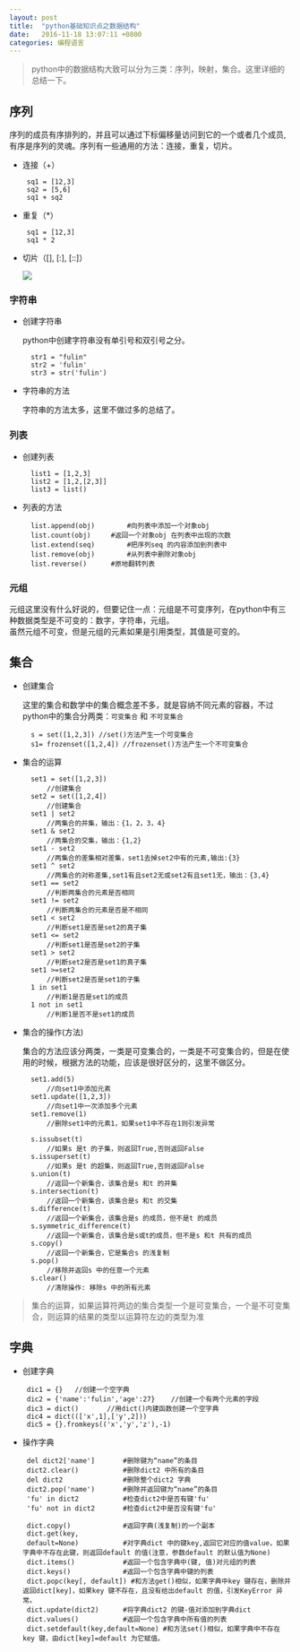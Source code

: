 ```yaml
---
layout: post
title:	"python基础知识点之数据结构"
date:	2016-11-18 13:07:11 +0800
categories:	编程语言
---
```



> python中的数据结构大致可以分为三类：序列，映射，集合。这里详细的总结一下。

## 序列

 序列的成员有序排列的，并且可以通过下标偏移量访问到它的一个或者几个成员,有序是序列的灵魂。序列有一些通用的方法：连接，重复，切片。

 * 连接（+）

		sq1 = [12,3]
		sq2 = [5,6]
		sq1 + sq2

 * 重复（*）

		sq1 = [12,3]
		sq1 * 2

 * 切片（[], [:], [::]）
 
 	![](/content/image/python_list.PNG)
		
### 字符串

* 创建字符串

	python中创建字符串没有单引号和双引号之分。
	
		str1 = "fulin"
		str2 = 'fulin'
		str3 = str('fulin')

* 字符串的方法

	字符串的方法太多，这里不做过多的总结了。

### 列表

* 创建列表

		list1 = [1,2,3]
		list2 = [1,2,[2,3]]
		list3 = list()

* 列表的方法

		list.append(obj)		#向列表中添加一个对象obj
		list.count(obj)		#返回一个对象obj 在列表中出现的次数
		list.extend(seq)		#把序列seq 的内容添加到列表中
		list.remove(obj)		#从列表中删除对象obj
		list.reverse()		#原地翻转列表
		

### 元组

 元组这里没有什么好说的，但要记住一点：元组是不可变序列，在python中有三种数据类型是不可变的：数字，字符串，元组。    
 虽然元组不可变，但是元组的元素如果是引用类型，其值是可变的。

## 集合
 
* 创建集合

	这里的集合和数学中的集合概念差不多，就是容纳不同元素的容器，不过python中的集合分两类：`可变集合` 和 `不可变集合`

		s = set([1,2,3]) //set()方法产生一个可变集合
		s1= frozenset([1,2,4]) //frozenset()方法产生一个不可变集合

* 集合的运算

		set1 = set([1,2,3])	
			//创建集合
		set2 = set([1,2,4])	
			//创建集合
		set1 | set2 		
			//两集合的并集，输出：{1，2，3，4}
		set1 & set2 		
			//两集合的交集，输出：{1,2}
		set1 - set2		
			//两集合的差集相对差集，set1去掉set2中有的元素,输出:{3}
		set1 ^ set2 		
			//两集合的对称差集,set1有且set2无或set2有且set1无，输出：{3,4}
		set1 == set2 		
			//判断两集合的元素是否相同
		set1 != set2 		
			//判断两集合的元素是否是不相同
		set1 < set2 		
			//判断set1是否是set2的真子集
		set1 <= set2		
			//判断set1是否是set2的子集
		set1 > set2		
			//判断set2是否是set1的真子集
		set1 >=set2		
			//判断set2是否是set1的子集
		1 in set1		
			//判断1是否是set1的成员
		1 not in set1		
			//判断1是否不是set1的成员
	
* 集合的操作(方法)

	集合的方法应该分两类，一类是可变集合的，一类是不可变集合的，但是在使用的时候，根据方法的功能，应该是很好区分的，这里不做区分。
 
		set1.add(5)		
			//向set1中添加元素
		set1.update([1,2,3])	
			//向set1中一次添加多个元素
		set1.remove(1)		
			//删除set1中的元素1，如果set1中不存在1则引发异常

		s.issubset(t)		
			//如果s 是t 的子集，则返回True,否则返回False
		s.issuperset(t) 	
			//如果s 是t 的超集，则返回True,否则返回False
		s.union(t) 			
			//返回一个新集合，该集合是s 和t 的并集
		s.intersection(t)	
			//返回一个新集合，该集合是s 和t 的交集
		s.difference(t)		
			//返回一个新集合，该集合是s 的成员，但不是t 的成员
		s.symmetric_difference(t)	
			//返回一个新集合，该集合是s或t的成员，但不是s 和t 共有的成员
		s.copy()		
			//返回一个新集合，它是集合s 的浅复制
		s.pop() 		
			//移除并返回s 中的任意一个元素
		s.clear() 		
			//清除操作: 移除s 中的所有元素
 

> 集合的运算，如果运算符两边的集合类型一个是可变集合，一个是不可变集合，则运算的结果的类型以运算符左边的类型为准

## 字典

 * 创建字典

		dic1 = {}	//创建一个空字典
		dic2 = {'name':'fulin','age':27}    //创建一个有两个元素的字段
		dic3 = dict()		//用dict()内建函数创建一个空字典
		dic4 = dict((['x',1],['y',2])) 
		dic5 = {}.fromkeys(('x','y','z'),-1)

 * 操作字典
	 
		del dict2['name'] 		#删除键为“name”的条目
		dict2.clear()			#删除dict2 中所有的条目
		del dict2				#删除整个dict2 字典
		dict2.pop('name')		#删除并返回键为“name”的条目
		'fu' in dict2			#检查dict2中是否有键'fu'
		'fu' not in dict2		#检查dict2中是否没有键'fu'

		dict.copy() 			#返回字典(浅复制)的一个副本
		dict.get(key,
		default=None)			#对字典dict 中的键key,返回它对应的值value，如果字典中不存在此键，则返回default 的值(注意，参数default 的默认值为None)
		dict.items() 			#返回一个包含字典中(键, 值)对元组的列表
		dict.keys() 			#返回一个包含字典中键的列表
		dict.popc(key[, default]) #和方法get()相似，如果字典中key 键存在，删除并返回dict[key]，如果key 键不存在，且没有给出default 的值，引发KeyError 异常。
		dict.update(dict2)		#将字典dict2 的键-值对添加到字典dict
		dict.values() 			#返回一个包含字典中所有值的列表
		dict.setdefault(key,default=None) #和方法set()相似，如果字典中不存在key 键，由dict[key]=default 为它赋值。